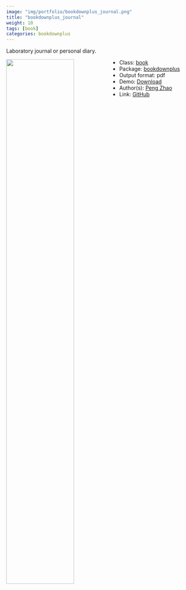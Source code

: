 ```yaml
---
image: "img/portfolio/bookdownplus_journal.png"
title: "bookdownplus_journal"
weight: 10
tags: [book]
categories: bookdownplus
---
```


Laboratory journal or personal diary.

<!--more-->

<img class = "jf-image-shadow" src="../../img/portfolio/bookdownplus_journal.png" style="display: block; margin: auto;" width="60%"  align="left">

- Class: [book](../../tags/book)
- Package: [bookdownplus](bookdownplus)
- Output format: pdf
- Demo: [Download](https://pzhaonet.github.io/bookdownplus/inst2/journal/showcase/journal.pdf)
- Author(s): [Peng Zhao](https://pzhao.org)
- Link: [GitHub](https://github.com/pzhaonet/bookdownplus)


